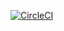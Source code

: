 [![CircleCI](https://dl.circleci.com/status-badge/img/gh/ashishmbm23/spring-6-reactive-mongo-recipe-app/tree/master.svg?style=svg)](https://dl.circleci.com/status-badge/redirect/gh/ashishmbm23/spring-6-reactive-mongo-recipe-app/tree/master)


